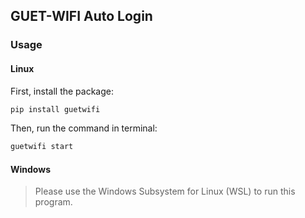 ## GUET-WIFI Auto Login

### Usage

#### Linux

First, install the package:

```bash
pip install guetwifi
```

Then, run the command in terminal:

```bash
guetwifi start
```

#### Windows

> Please use the Windows Subsystem for Linux (WSL) to run this program.